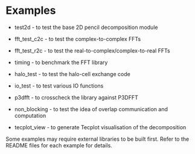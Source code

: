 Examples
========

* test2d       - to test the base 2D pencil decomposition module 

* fft_test_c2c - to test the complex-to-complex FFTs 

* fft_test_r2c - to test the real-to-complex/complex-to-real FFTs

* timing       - to benchmark the FFT library

* halo_test    - to test the halo-cell exchange code

* io_test      - to test various IO functions

* p3dfft       - to crosscheck the library against P3DFFT

* non_blocking - to test the idea of overlap communication and computation

* tecplot_view - to generate Tecplot visualisation of the decomposition


Some examples may require external libraries to be built first. Refer to the README files for each example for details.
